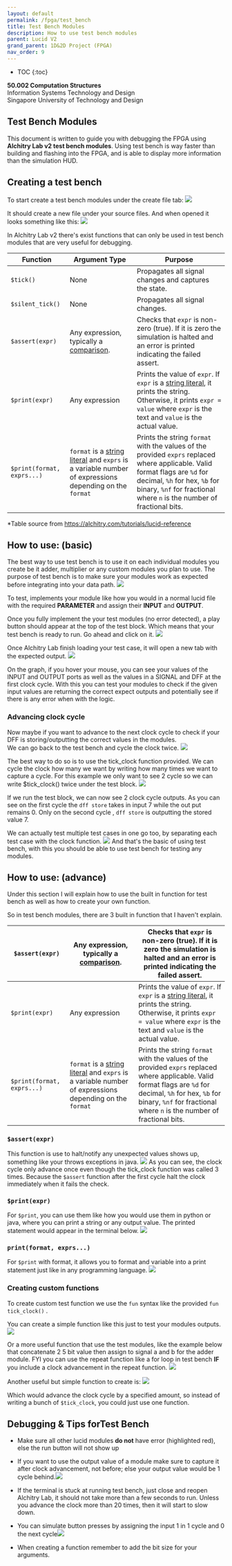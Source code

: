 ```yaml
---
layout: default
permalink: /fpga/test_bench
title: Test Bench Modules
description: How to use test bench modules
parent: Lucid V2
grand_parent: 1D&2D Project (FPGA)
nav_order: 9
---
```



* TOC
{:toc}

**50.002 Computation Structures**
<br>
Information Systems Technology and Design
<br>
Singapore University of Technology and Design

## Test Bench Modules

This document is written to guide you with debugging the FPGA using **Alchitry Lab v2 test bench modules**.  Using test bench is way faster than building and flashing into the FPGA, and is able to display more information than the simulation HUD.
## Creating a test bench 

To start create a test bench modules under the create file tab:
<img src="{{ site.baseurl }}//docs/FPGA/Lucid%20V2/images/test_bench_images/Pasted image 20250417192506.png"  class="center_seventy no-invert"/>




It should create a new file under your source files. And when opened it looks something like this:
<img src="{{ site.baseurl }}//docs/FPGA/Lucid%20V2/images/test_bench_images/Pasted image 20250417192745.png"  class="center_seventy no-invert"/>

In Alchitry Lab v2 there's exist functions that can only be used in test bench modules that are very useful for debugging.  

| Function                   | Argument Type                                                                                                                                                     | Purpose                                                                                                                                                                                                                                   |
| -------------------------- | ----------------------------------------------------------------------------------------------------------------------------------------------------------------- | ----------------------------------------------------------------------------------------------------------------------------------------------------------------------------------------------------------------------------------------- |
| `$tick()`                  | None                                                                                                                                                              | Propagates all signal changes and captures the state.                                                                                                                                                                                     |
| `$silent_tick()`           | None                                                                                                                                                              | Propagates all signal changes.                                                                                                                                                                                                            |
| `$assert(expr)`            | Any expression, typically a [comparison](https://alchitry.com/tutorials/lucid-reference/#comparison).                                                             | Checks that `expr` is non-zero (true). If it is zero the simulation is halted and an error is printed indicating the failed assert.                                                                                                       |
| `$print(expr)`             | Any expression                                                                                                                                                    | Prints the value of `expr`. If `expr` is a [string literal](https://alchitry.com/tutorials/lucid-reference/#strings), it prints the string. Otherwise, it prints `expr = value` where `expr` is the text and `value` is the actual value. |
| `$print(format, exprs...)` | `format` is a [string literal](https://alchitry.com/tutorials/lucid-reference/#strings) and `exprs` is a variable number of expressions depending on the `format` | Prints the string `format` with the values of the provided `exprs` replaced where applicable. Valid format flags are `%d` for decimal, `%h` for hex, `%b` for binary, `%nf` for fractional where `n` is the number of fractional bits.    |

*Table source from https://alchitry.com/tutorials/lucid-reference


## How to use: (basic)

The best way to use test bench is to use it on each individual modules you create be it adder, multiplier or any custom modules you  plan to use. The purpose of test bench is to make sure your modules work as expected before integrating into your data path.
<img src="{{ site.baseurl }}//docs/FPGA/Lucid%20V2/images/test_bench_images/Pasted image 20250417194003.png"  class="center_seventy no-invert"/>

To test, implements your module like how you would in a normal lucid file with the required **PARAMETER** and assign their **INPUT** and **OUTPUT**. 

Once you fully implement the your test modules (no error detected), a play button should appear at the top of the test block. Which means that your test bench is ready to run. Go ahead and click on it.
<img src="{{ site.baseurl }}//docs/FPGA/Lucid%20V2/images/test_bench_images/Pasted image 20250417195100.png"  class="center_seventy no-invert"/>

Once  Alchitry Lab finish loading your test case, it will open a new tab with the expected output. 
<img src="{{ site.baseurl }}//docs/FPGA/Lucid%20V2/images/test_bench_images/Pasted image 20250417195337.png"  class="center_seventy no-invert"/>

On the graph, if you hover your mouse, you can see your values of the INPUT and OUTPUT ports as well as the values in a SIGNAL and DFF at the first clock cycle. 
With this you can test your modules to check if the given input values are returning the correct expect outputs and potentially see if there is any error when with the logic. 

### Advancing clock cycle
Now maybe if you want to advance to the next clock cycle to check if your DFF is storing/outputting the correct values in the modules.  
We can go back to the test bench and cycle the clock twice.
<img src="{{ site.baseurl }}//docs/FPGA/Lucid%20V2/images/test_bench_images/Pasted image 20250417201608.png"  class="center_seventy no-invert"/>

The best way to do so is to use the tick_clock function provided. We can cycle the clock how many we want by writing how many times we want to capture a cycle. For this example we only want to see 2 cycle so we can write $tick_clock() twice under the test block. 
<img src="{{ site.baseurl }}//docs/FPGA/Lucid%20V2/images/test_bench_images/Pasted image 20250417202306.png"  class="center_seventy no-invert"/>

If we run the test block, we can now see 2 clock cycle outputs. As you can see on the first cycle the `dff store` takes in input 7 while the out put remains 0. Only on the second cycle , `dff store` is outputting the stored value 7. 

We can actually test multiple test cases in one go too, by separating each test case with the clock function.
<img src="{{ site.baseurl }}//docs/FPGA/Lucid%20V2/images/test_bench_images/Pasted image 20250417204225.png"  class="center_seventy no-invert"/>
And that's the basic of using test bench, with this you should be able to use test bench for testing any modules. 

## How to use: (advance)
Under this section I will explain how to use the built in function for test bench as well as how to create your own function. 

So in test bench modules, there are 3 built in function that I haven't explain. 

| `$assert(expr)`            | Any expression, typically a [comparison](https://alchitry.com/tutorials/lucid-reference/#comparison).                                                             | Checks that `expr` is non-zero (true). If it is zero the simulation is halted and an error is printed indicating the failed assert.                                                                                                       |
| -------------------------- | ----------------------------------------------------------------------------------------------------------------------------------------------------------------- | ----------------------------------------------------------------------------------------------------------------------------------------------------------------------------------------------------------------------------------------- |
| `$print(expr)`             | Any expression                                                                                                                                                    | Prints the value of `expr`. If `expr` is a [string literal](https://alchitry.com/tutorials/lucid-reference/#strings), it prints the string. Otherwise, it prints `expr = value` where `expr` is the text and `value` is the actual value. |
| `$print(format, exprs...)` | `format` is a [string literal](https://alchitry.com/tutorials/lucid-reference/#strings) and `exprs` is a variable number of expressions depending on the `format` | Prints the string `format` with the values of the provided `exprs` replaced where applicable. Valid format flags are `%d` for decimal, `%h` for hex, `%b` for binary, `%nf` for fractional where `n` is the number of fractional bits.    |

### `$assert(expr)`

This function is use to halt/notify any unexpected values shows up, something like your throws exceptions in java. 
<img src="{{ site.baseurl }}//docs/FPGA/Lucid%20V2/images/test_bench_images/Pasted image 20250417215400.png"  class="center_seventy no-invert"/>
As you can see, the clock cycle only advance once even though the tick_clock function was called 3 times. Because the `$assert` function after the first cycle halt the clock immediately when it fails the check. 
### `$print(expr)`
For `$print`, you can use them like how you would use them in python or java, where you can print a string or any output value. The printed statement would appear in the terminal below.
<img src="{{ site.baseurl }}//docs/FPGA/Lucid%20V2/images/test_bench_images/Pasted image 20250417215831.png"  class="center_seventy no-invert"/>

### `print(format, exprs...)`
For `$print` with format, it allows you to format and variable into a print statement just like in any programming language.
<img src="{{ site.baseurl }}//docs/FPGA/Lucid%20V2/images/test_bench_images/Pasted image 20250417220241.png"  class="center_seventy no-invert"/>


### Creating custom functions

To create custom test function we use the `fun` syntax like the provided `fun tick_clock()` . 

You can create a simple function like this just to test your modules outputs.
<img src="{{ site.baseurl }}//docs/FPGA/Lucid%20V2/images/test_bench_images/Pasted image 20250417222547.png"  class="center_seventy no-invert"/>


Or a more useful function that use the test modules, like the example below that concatenate 2 5 bit value then assign to signal a and b for the adder module. FYI you can use the repeat function like a for loop in test bench **IF** you include a clock advancement in the repeat function. 
<img src="{{ site.baseurl }}//docs/FPGA/Lucid%20V2/images/test_bench_images/Pasted image 20250417225419.png"  class="center_seventy no-invert"/>

Another useful but simple function to create is:
<img src="{{ site.baseurl }}//docs/FPGA/Lucid%20V2/images/test_bench_images/Pasted image 20250417230034.png"  class="center_seventy no-invert"/>

Which would advance the clock cycle by a specified amount, so instead of writing a bunch of `$tick_clock`, you could just use one function. 

## Debugging & Tips forTest Bench

- Make sure all other lucid modules **do not** have error (highlighted red), else the run button will not show up

- If you want to use the output value of a module make sure to capture it after clock advancement, not before; else your output value would be 1 cycle behind.<img src="{{ site.baseurl }}//docs/FPGA/Lucid%20V2/images/test_bench_images/Pasted image 20250417230931.png"  class="center_seventy no-invert"/>

- If the terminal is stuck at running test bench, just close and reopen Alchitry Lab, it should not take more than a few seconds to run. Unless you advance the clock more than 20 times, then it will start to slow down. 

- You can simulate button presses by assigning the input 1 in 1 cycle and 0 the next cycle<img src="{{ site.baseurl }}//docs/FPGA/Lucid%20V2/images/test_bench_images/Pasted image 20250417232103.png"  class="center_seventy no-invert"/>
-  When creating a function remember to add the bit size for your arguments.